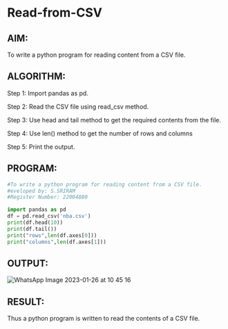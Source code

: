 # Read-from-CSV

## AIM:
To write a python program for reading content from a CSV file.

## ALGORITHM:
Step 1:
Import pandas as pd.

Step 2:
Read the CSV file using read_csv method.

Step 3:
Use head and tail method to get the required contents from the file.

Step 4:
Use len() method to get the number of rows and columns

Step 5:
Print the output.
## PROGRAM:
```python
#To write a python program for reading content from a CSV file.
#eveloped by: S.SRIRAM
#Register Number: 22004880

import pandas as pd
df = pd.read_csv('nba.csv')
print(df.head(10))
print(df.tail())
print("rows",len(df.axes[0]))
print("columns",len(df.axes[1]))
```
## OUTPUT:
![WhatsApp Image 2023-01-26 at 10 45 16](https://user-images.githubusercontent.com/120554177/214805769-02393267-cdc9-4167-bb90-463a3c6cb4fc.jpg)

## RESULT:
Thus a python program is written to read the contents of a CSV file.

